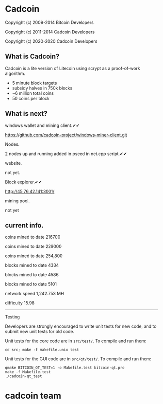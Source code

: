 Cadcoin 
=======

Copyright (c) 2009-2014 Bitcoin Developers

Copyright (c) 2011-2014 Cadcoin Developers

Copyright (c) 2020-2020 Cadcoin Developers


What is Cadcoin?
----------------

Cadcoin is a lite version of Litecoin using scrypt as a proof-of-work algorithm.
 - 5 minute block targets
 - subsidy halves in 750k blocks
 - ~6 million total coins
 - 50 coins per block

What is next?
-------------

windows wallet and mining client.✔✔

https://github.com/cadcoin-project/windows-miner-client.git

Nodes.

2 nodes up and running added in pseed in net.cpp script.✔✔

website.

not yet.

Block explorer.✔✔

http://45.76.42.141:3001/


mining pool.

not yet


current info.
-------------

coins mined to date 216700

coins mined to date 229000

coins mined to date 254,800

blocks mined to date 4334

blocks mined to date 4586

blocks mined to date 5101

network speed 1,242.753 MH

difficulty 15.98

-------------------------------------------------------------------------------------------------------------------------

Testing

Developers are strongly encouraged to write unit tests for new code, and to
submit new unit tests for old code.

Unit tests for the core code are in `src/test/`. To compile and run them:

    cd src; make -f makefile.unix test

Unit tests for the GUI code are in `src/qt/test/`. To compile and run them:

    qmake BITCOIN_QT_TEST=1 -o Makefile.test bitcoin-qt.pro
    make -f Makefile.test
    ./cadcoin-qt_test

# cadcoin team

